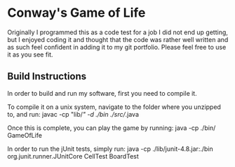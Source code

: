 # Conway's Game of Life

Originally I programmed this as a code test for a job I did not end up getting, but I enjoyed coding it and thought that the code was rather well written and as such feel confident in adding it to my git portfolio. Please feel free to use it as you see fit.

## Build Instructions

In order to build and run my software, first you need to compile it. 

To compile it on a unix system, navigate to the folder where you unzipped to, and run: javac -cp "lib/*" -d ./bin ./src/*.java

Once this is complete, you can play the game by running: java -cp ./bin/ GameOfLife

In order to run the jUnit tests, simply run: java -cp ./lib/junit-4.8.jar:./bin org.junit.runner.JUnitCore CellTest BoardTest
